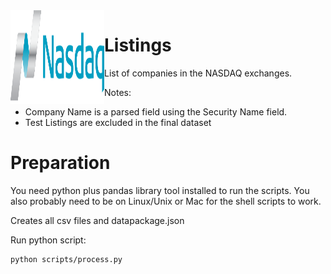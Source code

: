 <img align="left" alt="SVG" src="https://github.com/arishma108/Nasdaq-Listings/blob/main/nasdaq1.svg?raw=true" width="150" height="150" />  

# Listings
List of companies in the NASDAQ exchanges.

Notes:

- Company Name is a parsed field using the Security Name field.
- Test Listings are excluded in the final dataset

# Preparation 
You need python plus pandas library tool installed to run the scripts. You also probably need to be on Linux/Unix or Mac for the shell scripts to work.

Creates all csv files and datapackage.json

Run python script:

    python scripts/process.py
